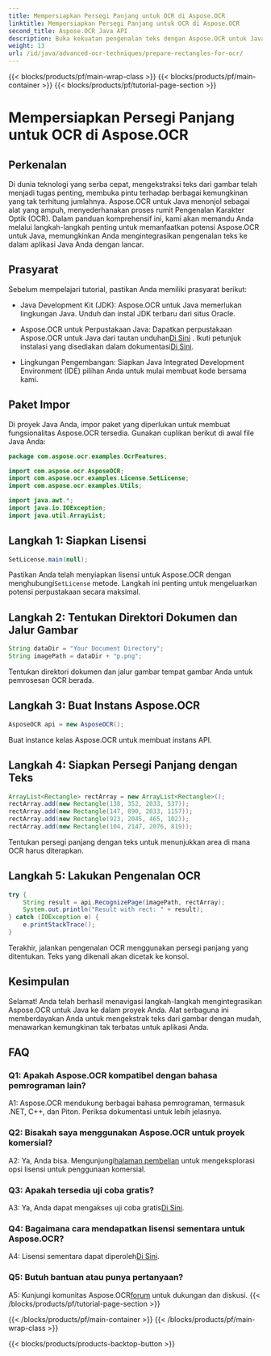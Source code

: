 ```yaml
---
title: Mempersiapkan Persegi Panjang untuk OCR di Aspose.OCR
linktitle: Mempersiapkan Persegi Panjang untuk OCR di Aspose.OCR
second_title: Aspose.OCR Java API
description: Buka kekuatan pengenalan teks dengan Aspose.OCR untuk Java. Ikuti panduan langkah demi langkah kami untuk integrasi yang lancar. Tingkatkan aplikasi Java Anda dengan kemampuan OCR yang efisien.
weight: 13
url: /id/java/advanced-ocr-techniques/prepare-rectangles-for-ocr/
---
```


{{< blocks/products/pf/main-wrap-class >}}
{{< blocks/products/pf/main-container >}}
{{< blocks/products/pf/tutorial-page-section >}}

# Mempersiapkan Persegi Panjang untuk OCR di Aspose.OCR

## Perkenalan

Di dunia teknologi yang serba cepat, mengekstraksi teks dari gambar telah menjadi tugas penting, membuka pintu terhadap berbagai kemungkinan yang tak terhitung jumlahnya. Aspose.OCR untuk Java menonjol sebagai alat yang ampuh, menyederhanakan proses rumit Pengenalan Karakter Optik (OCR). Dalam panduan komprehensif ini, kami akan memandu Anda melalui langkah-langkah penting untuk memanfaatkan potensi Aspose.OCR untuk Java, memungkinkan Anda mengintegrasikan pengenalan teks ke dalam aplikasi Java Anda dengan lancar.

## Prasyarat

Sebelum mempelajari tutorial, pastikan Anda memiliki prasyarat berikut:

- Java Development Kit (JDK): Aspose.OCR untuk Java memerlukan lingkungan Java. Unduh dan instal JDK terbaru dari situs Oracle.

-  Aspose.OCR untuk Perpustakaan Java: Dapatkan perpustakaan Aspose.OCR untuk Java dari tautan unduhan[Di Sini](https://releases.aspose.com/ocr/java/) . Ikuti petunjuk instalasi yang disediakan dalam dokumentasi[Di Sini](https://reference.aspose.com/ocr/java/).

- Lingkungan Pengembangan: Siapkan Java Integrated Development Environment (IDE) pilihan Anda untuk mulai membuat kode bersama kami.

## Paket Impor

Di proyek Java Anda, impor paket yang diperlukan untuk membuat fungsionalitas Aspose.OCR tersedia. Gunakan cuplikan berikut di awal file Java Anda:

```java
package com.aspose.ocr.examples.OcrFeatures;

import com.aspose.ocr.AsposeOCR;
import com.aspose.ocr.examples.License.SetLicense;
import com.aspose.ocr.examples.Utils;

import java.awt.*;
import java.io.IOException;
import java.util.ArrayList;
```

## Langkah 1: Siapkan Lisensi

```java
SetLicense.main(null);
```

 Pastikan Anda telah menyiapkan lisensi untuk Aspose.OCR dengan menghubungi`SetLicense` metode. Langkah ini penting untuk mengeluarkan potensi perpustakaan secara maksimal.

## Langkah 2: Tentukan Direktori Dokumen dan Jalur Gambar

```java
String dataDir = "Your Document Directory";
String imagePath = dataDir + "p.png";
```

Tentukan direktori dokumen dan jalur gambar tempat gambar Anda untuk pemrosesan OCR berada.

## Langkah 3: Buat Instans Aspose.OCR

```java
AsposeOCR api = new AsposeOCR();
```

Buat instance kelas Aspose.OCR untuk membuat instans API.

## Langkah 4: Siapkan Persegi Panjang dengan Teks

```java
ArrayList<Rectangle> rectArray = new ArrayList<Rectangle>();
rectArray.add(new Rectangle(138, 352, 2033, 537));
rectArray.add(new Rectangle(147, 890, 2033, 1157));
rectArray.add(new Rectangle(923, 2045, 465, 102));
rectArray.add(new Rectangle(104, 2147, 2076, 819));
```

Tentukan persegi panjang dengan teks untuk menunjukkan area di mana OCR harus diterapkan.

## Langkah 5: Lakukan Pengenalan OCR

```java
try {
    String result = api.RecognizePage(imagePath, rectArray);
    System.out.println("Result with rect: " + result);
} catch (IOException e) {
    e.printStackTrace();
}
```

Terakhir, jalankan pengenalan OCR menggunakan persegi panjang yang ditentukan. Teks yang dikenali akan dicetak ke konsol.

## Kesimpulan

Selamat! Anda telah berhasil menavigasi langkah-langkah mengintegrasikan Aspose.OCR untuk Java ke dalam proyek Anda. Alat serbaguna ini memberdayakan Anda untuk mengekstrak teks dari gambar dengan mudah, menawarkan kemungkinan tak terbatas untuk aplikasi Anda.

## FAQ

### Q1: Apakah Aspose.OCR kompatibel dengan bahasa pemrograman lain?

A1: Aspose.OCR mendukung berbagai bahasa pemrograman, termasuk .NET, C++, dan Piton. Periksa dokumentasi untuk lebih jelasnya.

### Q2: Bisakah saya menggunakan Aspose.OCR untuk proyek komersial?

A2: Ya, Anda bisa. Mengunjungi[halaman pembelian](https://purchase.aspose.com/buy) untuk mengeksplorasi opsi lisensi untuk penggunaan komersial.

### Q3: Apakah tersedia uji coba gratis?

 A3: Ya, Anda dapat mengakses uji coba gratis[Di Sini](https://releases.aspose.com/).

### Q4: Bagaimana cara mendapatkan lisensi sementara untuk Aspose.OCR?

 A4: Lisensi sementara dapat diperoleh[Di Sini](https://purchase.aspose.com/temporary-license/).

### Q5: Butuh bantuan atau punya pertanyaan?

 A5: Kunjungi komunitas Aspose.OCR[forum](https://forum.aspose.com/c/ocr/16) untuk dukungan dan diskusi.
{{< /blocks/products/pf/tutorial-page-section >}}

{{< /blocks/products/pf/main-container >}}
{{< /blocks/products/pf/main-wrap-class >}}

{{< blocks/products/products-backtop-button >}}
